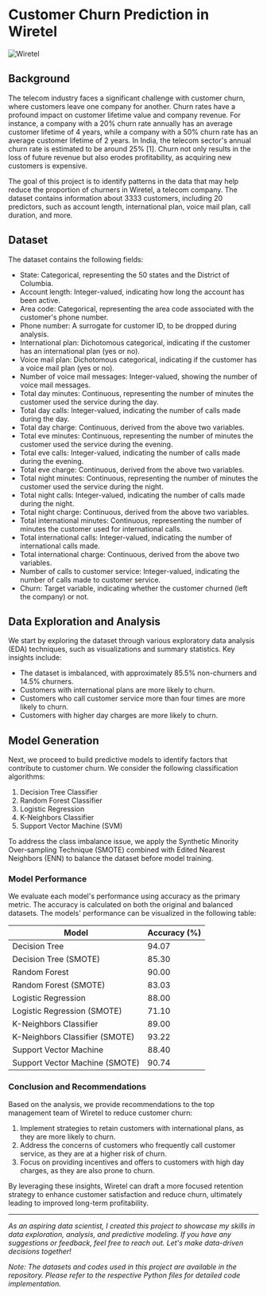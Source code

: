 # Customer Churn Prediction in Wiretel

![Wiretel](https://example.com/wiretel_logo.png)

## Background

The telecom industry faces a significant challenge with customer churn, where customers leave one company for another. Churn rates have a profound impact on customer lifetime value and company revenue. For instance, a company with a 20% churn rate annually has an average customer lifetime of 4 years, while a company with a 50% churn rate has an average customer lifetime of 2 years. In India, the telecom sector's annual churn rate is estimated to be around 25% [1]. Churn not only results in the loss of future revenue but also erodes profitability, as acquiring new customers is expensive.

The goal of this project is to identify patterns in the data that may help reduce the proportion of churners in Wiretel, a telecom company. The dataset contains information about 3333 customers, including 20 predictors, such as account length, international plan, voice mail plan, call duration, and more.

## Dataset

The dataset contains the following fields:

- State: Categorical, representing the 50 states and the District of Columbia.
- Account length: Integer-valued, indicating how long the account has been active.
- Area code: Categorical, representing the area code associated with the customer's phone number.
- Phone number: A surrogate for customer ID, to be dropped during analysis.
- International plan: Dichotomous categorical, indicating if the customer has an international plan (yes or no).
- Voice mail plan: Dichotomous categorical, indicating if the customer has a voice mail plan (yes or no).
- Number of voice mail messages: Integer-valued, showing the number of voice mail messages.
- Total day minutes: Continuous, representing the number of minutes the customer used the service during the day.
- Total day calls: Integer-valued, indicating the number of calls made during the day.
- Total day charge: Continuous, derived from the above two variables.
- Total eve minutes: Continuous, representing the number of minutes the customer used the service during the evening.
- Total eve calls: Integer-valued, indicating the number of calls made during the evening.
- Total eve charge: Continuous, derived from the above two variables.
- Total night minutes: Continuous, representing the number of minutes the customer used the service during the night.
- Total night calls: Integer-valued, indicating the number of calls made during the night.
- Total night charge: Continuous, derived from the above two variables.
- Total international minutes: Continuous, representing the number of minutes the customer used for international calls.
- Total international calls: Integer-valued, indicating the number of international calls made.
- Total international charge: Continuous, derived from the above two variables.
- Number of calls to customer service: Integer-valued, indicating the number of calls made to customer service.
- Churn: Target variable, indicating whether the customer churned (left the company) or not.

## Data Exploration and Analysis

We start by exploring the dataset through various exploratory data analysis (EDA) techniques, such as visualizations and summary statistics. Key insights include:

- The dataset is imbalanced, with approximately 85.5% non-churners and 14.5% churners.
- Customers with international plans are more likely to churn.
- Customers who call customer service more than four times are more likely to churn.
- Customers with higher day charges are more likely to churn.

## Model Generation

Next, we proceed to build predictive models to identify factors that contribute to customer churn. We consider the following classification algorithms:

1. Decision Tree Classifier
2. Random Forest Classifier
3. Logistic Regression
4. K-Neighbors Classifier
5. Support Vector Machine (SVM)

To address the class imbalance issue, we apply the Synthetic Minority Over-sampling Technique (SMOTE) combined with Edited Nearest Neighbors (ENN) to balance the dataset before model training.

### Model Performance

We evaluate each model's performance using accuracy as the primary metric. The accuracy is calculated on both the original and balanced datasets. The models' performance can be visualized in the following table:

| Model                     | Accuracy (%) |
|---------------------------|--------------|
| Decision Tree             | 94.07        |
| Decision Tree (SMOTE)     | 85.30        |
| Random Forest             | 90.00        |
| Random Forest (SMOTE)     | 83.03        |
| Logistic Regression       | 88.00        |
| Logistic Regression (SMOTE) | 71.10       |
| K-Neighbors Classifier    | 89.00        |
| K-Neighbors Classifier (SMOTE) | 93.22    |
| Support Vector Machine    | 88.40        |
| Support Vector Machine (SMOTE) | 90.74    |


### Conclusion and Recommendations

Based on the analysis, we provide recommendations to the top management team of Wiretel to reduce customer churn:

1. Implement strategies to retain customers with international plans, as they are more likely to churn.
2. Address the concerns of customers who frequently call customer service, as they are at a higher risk of churn.
3. Focus on providing incentives and offers to customers with high day charges, as they are also prone to churn.

By leveraging these insights, Wiretel can draft a more focused retention strategy to enhance customer satisfaction and reduce churn, ultimately leading to improved long-term profitability.

---
*As an aspiring data scientist, I created this project to showcase my skills in data exploration, analysis, and predictive modeling. If you have any suggestions or feedback, feel free to reach out. Let's make data-driven decisions together!*

*Note: The datasets and codes used in this project are available in the repository. Please refer to the respective Python files for detailed code implementation.*
